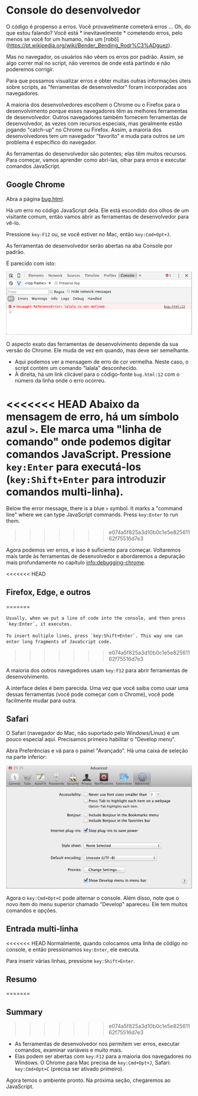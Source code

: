 # Console do desenvolvedor

O código é propenso a erros. Você provavelmente cometerá erros ... Oh, do que estou falando? Você está * inevitavelmente * cometendo erros, pelo menos se você for um humano, não um [robô] (https://pt.wikipedia.org/wiki/Bender_Bending_Rodr%C3%ADguez).

Mas no navegador, os usuários não vêem os erros por padrão. Assim, se algo correr mal no script, não veremos de onde está partindo e não poderemos corrigir.

Para que possamos visualizar erros e obter muitas outras informações úteis sobre scripts, as "ferramentas de desenvolvedor" foram incorporadas aos navegadores.

A maioria dos desenvolvedores escolhem o Chrome ou o Firefox para o desenvolvimento porque esses navegadores têm as melhores ferramentas de desenvolvedor. Outros navegadores também fornecem ferramentas de desenvolvedor, às vezes com recursos especiais, mas geralmente estão jogando "catch-up" no Chrome ou Firefox. Assim, a maioria dos desenvolvedores tem um navegador "favorito" e muda para outros se um problema é específico do navegador.

As ferramentas do desenvolvedor são potentes; elas têm muitos recursos. Para começar, vamos aprender como abri-las, olhar para erros e executar comandos JavaScript.

## Google Chrome

Abra a página [bug.html](bug.html).

Há um erro no código JavaScript dela. Ele está escondido dos olhos de um visitante comum, então vamos abrir as ferramentas de desenvolvedor para vê-lo.

Pressione `key:F12` ou, se você estiver no Mac, então `key:Cmd+Opt+J`.

As ferramentas de desenvolvedor serão abertas na aba Console por padrão.

É parecido com isto:

![chrome](chrome.png)

O aspecto exato das ferramentas de desenvolvimento depende da sua versão do Chrome. Ele muda de vez em quando, mas deve ser semelhante.

- Aqui podemos ver a mensagem de erro de cor vermelha. Neste caso, o script contém um comando "lalala" desconhecido.
- À direita, há um link clicável para o código-fonte `bug.html:12` com o número da linha onde o erro ocorreu.

<<<<<<< HEAD
Abaixo da mensagem de erro, há um símbolo azul `>`. Ele marca uma "linha de comando" onde podemos digitar comandos JavaScript. Pressione `key:Enter` para executá-los (`key:Shift+Enter` para introduzir comandos multi-linha).
=======
Below the error message, there is a blue `>` symbol. It marks a "command line" where we can type JavaScript commands. Press `key:Enter` to run them.
>>>>>>> e074a5f825a3d10b0c1e5e82561162f75516d7e3

Agora podemos ver erros, e isso é suficiente para começar. Voltaremos mais tarde às ferramentas de desenvolvedor e abordaremos a depuração mais profundamente no capítulo <info:debugging-chrome>.

<<<<<<< HEAD
## Firefox, Edge, e outros
=======
```smart header="Multi-line input"
Usually, when we put a line of code into the console, and then press `key:Enter`, it executes.

To insert multiple lines, press `key:Shift+Enter`. This way one can enter long fragments of JavaScript code.
```
>>>>>>> e074a5f825a3d10b0c1e5e82561162f75516d7e3

A maioria dos outros navegadores usam `key:F12` para abrir ferramentas de desenvolvimento.

A interface deles é bem parecida. Uma vez que você saiba como usar uma dessas ferramentas (você pode começar com o Chrome), você pode facilmente mudar para outra.

## Safari

O Safari (navegador do Mac, não suportado pelo Windows/Linux) é um pouco especial aqui. Precisamos primeiro habilitar o "Develop menu".

Abra Preferências e vá para o painel "Avançado". Há uma caixa de seleção na parte inferior:

![safari](safari.png)

Agora o `key:Cmd+Opt+C` pode alternar o console. Além disso, note que o novo item do menu superior chamado "Develop" apareceu. Ele tem muitos comandos e opções.

## Entrada multi-linha

<<<<<<< HEAD
Normalmente, quando colocamos uma linha de código no console, e então pressionamos `key:Enter`, ele executa.

Para inserir várias linhas, pressione `key:Shift+Enter`.

## Resumo
=======
## Summary
>>>>>>> e074a5f825a3d10b0c1e5e82561162f75516d7e3

- As ferramentas de desenvolvedor nos permitem ver erros, executar comandos, examinar variáveis e muito mais.
- Elas podem ser abertas com `key:F12` para a maioria dos navegadores no Windows. O Chrome para Mac precisa de `key:Cmd+Opt+J`, Safari: `key:Cmd+Opt+C` (precisa ser ativado primeiro).

Agora temos o ambiente pronto. Na próxima seção, chegaremos ao JavaScript.